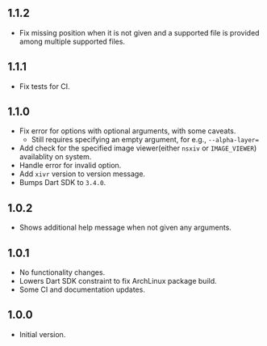 <!-- markdownlint-disable-file MD041 -->
## 1.1.2

- Fix missing position when it is not given and a supported file is provided
among multiple supported files.

## 1.1.1

- Fix tests for CI.

## 1.1.0

- Fix error for options with optional arguments, with some caveats.
  - Still requires specifying an empty argument, for e.g., `--alpha-layer=`
- Add check for the specified image viewer(either `nsxiv` or `IMAGE_VIEWER`)
availablity on system.
- Handle error for invalid option.
- Add `xivr` version to version message.
- Bumps Dart SDK to `3.4.0`.

## 1.0.2

- Shows additional help message when not given any arguments.

## 1.0.1

- No functionality changes.
- Lowers Dart SDK constraint to fix ArchLinux package build.
- Some CI and documentation updates.

## 1.0.0

- Initial version.
